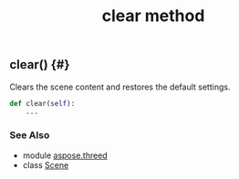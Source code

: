 ﻿---
title: clear method
second_title: Aspose.3D for Python via .NET API References
description: 
type: docs
weight: 20
url: /python-net/aspose.threed/scene/clear/
is_root: false
---

## clear() {#}

Clears the scene content and restores the default settings.



```python
def clear(self):
    ...
```





### See Also
* module [aspose.threed](../../)
* class [Scene](/3d/python-net/aspose.threed/scene)
